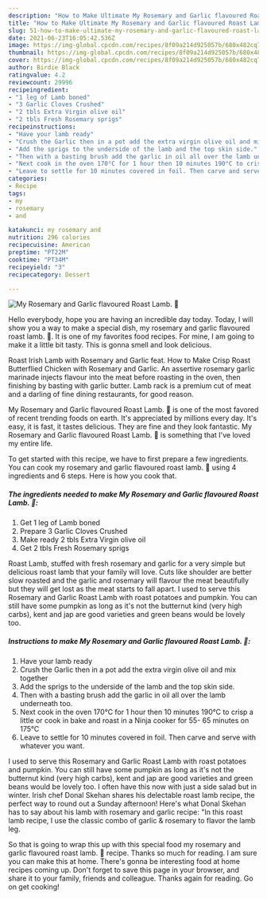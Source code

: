 ```yaml
---
description: "How to Make Ultimate My Rosemary and Garlic flavoured Roast Lamb. 🤩"
title: "How to Make Ultimate My Rosemary and Garlic flavoured Roast Lamb. 🤩"
slug: 51-how-to-make-ultimate-my-rosemary-and-garlic-flavoured-roast-lamb
date: 2021-06-23T16:05:42.536Z
image: https://img-global.cpcdn.com/recipes/8f09a214d925057b/680x482cq70/my-rosemary-and-garlic-flavoured-roast-lamb-recipe-main-photo.jpg
thumbnail: https://img-global.cpcdn.com/recipes/8f09a214d925057b/680x482cq70/my-rosemary-and-garlic-flavoured-roast-lamb-recipe-main-photo.jpg
cover: https://img-global.cpcdn.com/recipes/8f09a214d925057b/680x482cq70/my-rosemary-and-garlic-flavoured-roast-lamb-recipe-main-photo.jpg
author: Birdie Black
ratingvalue: 4.2
reviewcount: 29996
recipeingredient:
- "1 leg of Lamb boned"
- "3 Garlic Cloves Crushed"
- "2 tbls Extra Virgin olive oil"
- "2 tbls Fresh Rosemary sprigs"
recipeinstructions:
- "Have your lamb ready"
- "Crush the Garlic then in a pot add the extra virgin olive oil and mix together"
- "Add the sprigs to the underside of the lamb and the top skin side."
- "Then with a basting brush add the garlic in oil all over the lamb underneath too."
- "Next cook in the oven 170°C for 1 hour then 10 minutes 190°C to crisp a little or cook in bake and roast in a Ninja cooker for 55- 65 minutes on 175°C"
- "Leave to settle for 10 minutes covered in foil. Then carve and serve with whatever you want."
categories:
- Recipe
tags:
- my
- rosemary
- and

katakunci: my rosemary and 
nutrition: 296 calories
recipecuisine: American
preptime: "PT22M"
cooktime: "PT34M"
recipeyield: "3"
recipecategory: Dessert

---
```



![My Rosemary and Garlic flavoured Roast Lamb. 🤩](https://img-global.cpcdn.com/recipes/8f09a214d925057b/680x482cq70/my-rosemary-and-garlic-flavoured-roast-lamb-recipe-main-photo.jpg)

Hello everybody, hope you are having an incredible day today. Today, I will show you a way to make a special dish, my rosemary and garlic flavoured roast lamb. 🤩. It is one of my favorites food recipes. For mine, I am going to make it a little bit tasty. This is gonna smell and look delicious.

Roast Irish Lamb with Rosemary and Garlic feat. How to Make Crisp Roast Butterflied Chicken with Rosemary and Garlic. An assertive rosemary garlic marinade injects flavour into the meat before roasting in the oven, then finishing by basting with garlic butter. Lamb rack is a premium cut of meat and a darling of fine dining restaurants, for good reason.

My Rosemary and Garlic flavoured Roast Lamb. 🤩 is one of the most favored of recent trending foods on earth. It's appreciated by millions every day. It's easy, it is fast, it tastes delicious. They are fine and they look fantastic. My Rosemary and Garlic flavoured Roast Lamb. 🤩 is something that I've loved my entire life.


To get started with this recipe, we have to first prepare a few ingredients. You can cook my rosemary and garlic flavoured roast lamb. 🤩 using 4 ingredients and 6 steps. Here is how you cook that.

<!--inarticleads1-->

##### The ingredients needed to make My Rosemary and Garlic flavoured Roast Lamb. 🤩:

1. Get 1 leg of Lamb boned
1. Prepare 3 Garlic Cloves Crushed
1. Make ready 2 tbls Extra Virgin olive oil
1. Get 2 tbls Fresh Rosemary sprigs


Roast Lamb, stuffed with fresh rosemary and garlic for a very simple but delicious roast lamb that your family will love. Cuts like shoulder are better slow roasted and the garlic and rosemary will flavour the meat beautifully but they will get lost as the meat starts to fall apart. I used to serve this Rosemary and Garlic Roast Lamb with roast potatoes and pumpkin. You can still have some pumpkin as long as it&#39;s not the butternut kind (very high carbs), kent and jap are good varieties and green beans would be lovely too. 

<!--inarticleads2-->

##### Instructions to make My Rosemary and Garlic flavoured Roast Lamb. 🤩:

1. Have your lamb ready
1. Crush the Garlic then in a pot add the extra virgin olive oil and mix together
1. Add the sprigs to the underside of the lamb and the top skin side.
1. Then with a basting brush add the garlic in oil all over the lamb underneath too.
1. Next cook in the oven 170°C for 1 hour then 10 minutes 190°C to crisp a little or cook in bake and roast in a Ninja cooker for 55- 65 minutes on 175°C
1. Leave to settle for 10 minutes covered in foil. Then carve and serve with whatever you want.


I used to serve this Rosemary and Garlic Roast Lamb with roast potatoes and pumpkin. You can still have some pumpkin as long as it&#39;s not the butternut kind (very high carbs), kent and jap are good varieties and green beans would be lovely too. I often have this now with just a side salad but in winter. Irish chef Donal Skehan shares his delectable roast lamb recipe, the perfect way to round out a Sunday afternoon! Here&#39;s what Donal Skehan has to say about his lamb with rosemary and garlic recipe: &#34;In this roast lamb recipe, I use the classic combo of garlic &amp; rosemary to flavor the lamb leg. 

So that is going to wrap this up with this special food my rosemary and garlic flavoured roast lamb. 🤩 recipe. Thanks so much for reading. I am sure you can make this at home. There's gonna be interesting food at home recipes coming up. Don't forget to save this page in your browser, and share it to your family, friends and colleague. Thanks again for reading. Go on get cooking!
